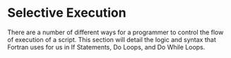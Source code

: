 # Selective Execution

There are a number of different ways for a programmer to control the flow of execution of a script. This section will detail the logic and syntax that Fortran uses for us in If Statements, Do Loops, and Do While Loops.
